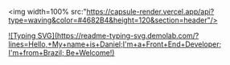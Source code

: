 <img width=100% src:"https://capsule-render.vercel.app/api?type=waving&color=#4682B4&height=120&section=header"/>

[![Typing SVG](https://readme-typing-svg.demolab.com/?lines=Hello,+My+name+is+Daniel;I'm+a+Front+End+Developer; I'm+from+Brazil; Be+Welcome!)](https://git.io/typing-svg)

